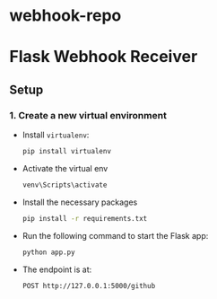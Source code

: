# webhook-repo
# Flask Webhook Receiver

## Setup

### 1. Create a new virtual environment
- Install `virtualenv`:
  ```bash
  pip install virtualenv
- Activate the virtual env
  ```bash
  venv\Scripts\activate
- Install the necessary packages
  ```bash
  pip install -r requirements.txt
- Run the following command to start the Flask app:
  ```bash
  python app.py
- The endpoint is at:
  ```bash
  POST http://127.0.0.1:5000/github

